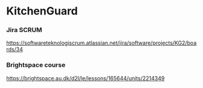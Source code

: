 # KitchenGuard

### Jira SCRUM
https://softwareteknologiscrum.atlassian.net/jira/software/projects/KG2/boards/34

### Brightspace course
https://brightspace.au.dk/d2l/le/lessons/165644/units/2214349
